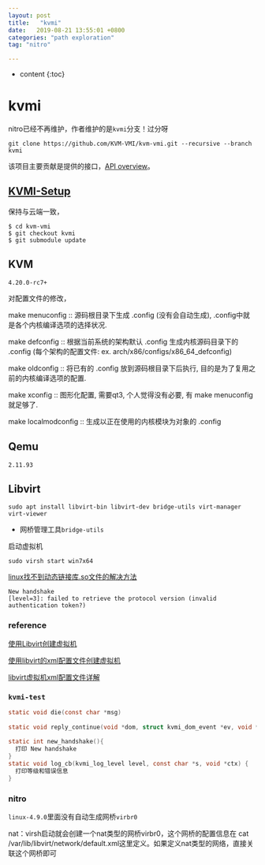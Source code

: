 ```yaml
---
layout: post
title:   "kvmi"
date:   2019-08-21 13:55:01 +0800
categories: "path exploration"
tag: "nitro"

---
```


* content
{:toc}




# kvmi

nitro已经不再维护，作者维护的是`kvmi`分支！过分呀

```shell
git clone https://github.com/KVM-VMI/kvm-vmi.git --recursive --branch kvmi
```

该项目主要贡献是提供的接口，[API overview](https://github.com/KVM-VMI/kvm/blob/528c2680bec46e9603126eec6506bc5da71d297b/tools/kvm/kvmi/include/kvmi/libkvmi.h)。

## [KVMI-Setup](https://github.com/KVM-VMI/kvm-vmi/wiki/KVM-VMI-setup)

保持与云端一致，

```shell
$ cd kvm-vmi
$ git checkout kvmi
$ git submodule update
```

## KVM

`4.20.0-rc7+`

对配置文件的修改，

make menuconfig :: 源码根目录下生成 .config (没有会自动生成), .config中就是各个内核编译选项的选择状况.

make defconfig :: 根据当前系统的架构默认 .config 生成内核源码目录下的 .config (每个架构的配置文件: ex. arch/x86/configs/x86_64_defconfig)

make oldconfig :: 将已有的 .config 放到源码根目录下后执行, 目的是为了复用之前的内核编译选项的配置.

make xconfig :: 图形化配置, 需要qt3, 个人觉得没有必要, 有 make menuconfig 就足够了.

make localmodconfig :: 生成以正在使用的内核模块为对象的 .config



## Qemu

`2.11.93`



## Libvirt

```shell
sudo apt install libvirt-bin libvirt-dev bridge-utils virt-manager virt-viewer
```

* 网桥管理工具`bridge-utils`

启动虚拟机

```shell
sudo virsh start win7x64
```

[linux找不到动态链接库.so文件的解决方法](https://blog.csdn.net/gx19862005/article/details/48528235)

```shell
New handshake
[level=3]: failed to retrieve the protocol version (invalid authentication token?)
```

### reference

[使用Libvirt创建虚拟机](https://www.voidking.com/dev-libvirt-create-vm/)

[使用libvirt的xml配置文件创建虚拟机](https://blog.csdn.net/yuanfang_way/article/details/79136502)

[libvirt虚拟机xml配置文件详解](https://blog.51cto.com/as007012/1786034)

### `kvmi-test`

```C
static void die(const char *msg)
  
static void reply_continue(void *dom, struct kvmi_dom_event *ev, void *_rpl, size_t rpl_size)
  
static int new_handshake(){
  打印 New handshake
}
static void log_cb(kvmi_log_level level, const char *s, void *ctx) {
  打印等级和错误信息
}
```



### nitro

`linux-4.9.0`里面没有自动生成网桥`virbr0`

nat：virsh启动就会创建一个nat类型的网桥virbr0，这个网桥的配置信息在 cat /var/lib/libvirt/network/default.xml这里定义。如果定义nat类型的网络，直接关联这个网桥即可